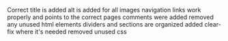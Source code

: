 Correct title is added
alt is added for all images
navigation links work properly and points to the correct pages
comments were added
removed any unused html elements
dividers and sections are organized
added clear-fix where it's needed
removed unused css
